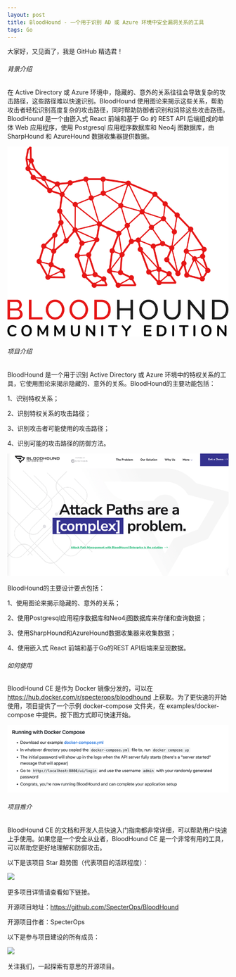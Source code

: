 ```yaml
---
layout: post
title: BloodHound - 一个用于识别 AD 或 Azure 环境中安全漏洞关系的工具
tags: Go
---
```


大家好，又见面了，我是 GitHub 精选君！

###### 背景介绍

在 Active Directory 或 Azure 环境中，隐藏的、意外的关系往往会导致复杂的攻击路径，这些路径难以快速识别。BloodHound 使用图论来揭示这些关系，帮助攻击者轻松识别高度复杂的攻击路径，同时帮助防御者识别和消除这些攻击路径。BloodHound 是一个由嵌入式 React 前端和基于 Go 的 REST API 后端组成的单体 Web 应用程序，使用 Postgresql 应用程序数据库和 Neo4j 图数据库，由 SharpHound 和 AzureHound 数据收集器提供数据。


![](https://raw.githubusercontent.com/SpecterOps/BloodHound/master/cmd/ui/public/img/logo-white-full.svg)

###### 项目介绍

BloodHound 是一个用于识别 Active Directory 或 Azure 环境中的特权关系的工具，它使用图论来揭示隐藏的、意外的关系。BloodHound的主要功能包括：

1、识别特权关系；

2、识别特权关系的攻击路径；

3、识别攻击者可能使用的攻击路径；

4、识别可能的攻击路径的防御方法。

![](https://raw.githubusercontent.com/ZhuPeng/pic/master/images/compress_image-20230902213132224.png)

BloodHound的主要设计要点包括：

1、使用图论来揭示隐藏的、意外的关系；

2、使用Postgresql应用程序数据库和Neo4j图数据库来存储和查询数据；

3、使用SharpHound和AzureHound数据收集器来收集数据；

4、使用嵌入式 React 前端和基于Go的REST API后端来呈现数据。

###### 如何使用

BloodHound CE 是作为 Docker 镜像分发的，可以在 https://hub.docker.com/r/specterops/bloodhound 上获取。为了更快速的开始使用，项目提供了一个示例 docker-compose 文件夹，在 examples/docker-compose 中提供。按下图方式即可快速开始。

![](https://raw.githubusercontent.com/ZhuPeng/pic/master/images/compress_image-20230902213206666.png)

###### 项目推介

BloodHound CE 的文档和开发人员快速入门指南都非常详细，可以帮助用户快速上手使用。如果您是一个安全从业者，BloodHound CE 是一个非常有用的工具，可以帮助您更好地理解和防御攻击。


以下是该项目 Star 趋势图（代表项目的活跃程度）：

![](https://api.star-history.com/svg?repos=SpecterOps/BloodHound&type=Timeline)

更多项目详情请查看如下链接。

开源项目地址：https://github.com/SpecterOps/BloodHound 

开源项目作者：SpecterOps

以下是参与项目建设的所有成员：

![](https://contrib.rocks/image?repo=SpecterOps/BloodHound)

关注我们，一起探索有意思的开源项目。

